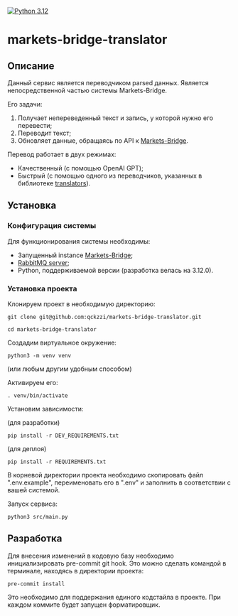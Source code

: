 [![Python 3.12](https://img.shields.io/badge/python-3.12-green.svg)](https://www.python.org/downloads/release/python-3120/)
# markets-bridge-translator
## Описание
Данный сервис является переводчиком parsed данных. Является непосредственной частью системы
Markets-Bridge.

Его задачи:
1. Получает непереведенный текст и запись, у которой нужно его перевести;
2. Переводит текст;
3. Обновляет данные, обращаясь по API к [Markets-Bridge](https://github.com/qckzzi/markets-bridge-drf-app).

Перевод работает в двух режимах:
* Качественный (с помощью OpenAI GPT);
* Быстрый (с помощью одного из переводчиков, указанных в библиотеке [translators](https://pypi.org/project/translators/)).

## Установка
### Конфигурация системы
Для функционирования системы необходимы:
- Запущенный instance [Markets-Bridge](https://github.com/qckzzi/markets-bridge-drf-app);
- [RabbitMQ server](https://www.rabbitmq.com/download.html);
- Python, поддерживаемой версии (разработка велась на 3.12.0).

### Установка проекта
Клонируем проект в необходимую директорию:
```shell
git clone git@github.com:qckzzi/markets-bridge-translator.git
```
```shell
cd markets-bridge-translator
```
Создадим виртуальное окружение:
```shell
python3 -m venv venv
```
(или любым другим удобным способом)

Активируем его:
```shell
. venv/bin/activate
```
Установим зависимости:

(для разработки)
```shell
pip install -r DEV_REQUIREMENTS.txt
```
(для деплоя)
```shell
pip install -r REQUIREMENTS.txt
```
В корневой директории проекта необходимо скопировать файл ".env.example", переименовать
его в ".env" и заполнить в соответствии с вашей системой.

Запуск сервиса:
```shell
python3 src/main.py
```
## Разработка

Для внесения изменений в кодовую базу необходимо инициализировать pre-commit git hook.
Это можно сделать командой в терминале, находясь в директории проекта:
```shell
pre-commit install
```
Это необходимо для поддержания 
единого кодстайла в проекте. При каждом коммите будет запущен форматировщик.